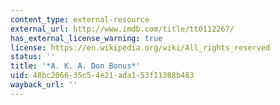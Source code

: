 ```yaml
---
content_type: external-resource
external_url: http://www.imdb.com/title/tt0112267/
has_external_license_warning: true
license: https://en.wikipedia.org/wiki/All_rights_reserved
status: ''
title: '*A. K. A. Don Bonus*'
uid: 48bc2066-35c5-4e21-ada1-53f11388b483
wayback_url: ''
---
```


